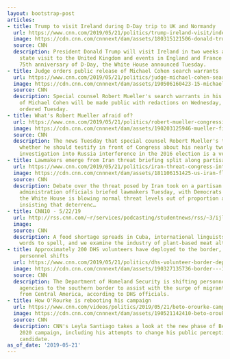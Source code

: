 ```yaml
---
layout: bootstrap-post
articles:
- title: Trump to visit Ireland during D-Day trip to UK and Normandy
  url: https://www.cnn.com/2019/05/21/politics/trump-ireland-visit/index.html
  image: https://cdn.cnn.com/cnnnext/dam/assets/180315121506-donald-trump-03-15-2018-super-tease.jpg
  source: CNN
  description: President Donald Trump will visit Ireland in two weeks as part of his
    state visit to the United Kingdom and events in England and France marking the
    75th anniversary of D-Day, the White House announced Tuesday.
- title: Judge orders public release of Michael Cohen search warrants
  url: https://www.cnn.com/2019/05/21/politics/judge-michael-cohen-search-warrants/index.html
  image: https://cdn.cnn.com/cnnnext/dam/assets/190506160423-15-michael-cohen-timeline-super-tease.jpg
  source: CNN
  description: Special counsel Robert Mueller's search warrants in his investigation
    of Michael Cohen will be made public with redactions on Wednesday, a federal judge
    ordered Tuesday.
- title: What's Robert Mueller afraid of?
  url: https://www.cnn.com/2019/05/21/politics/robert-mueller-congressional-testimony/index.html
  image: https://cdn.cnn.com/cnnnext/dam/assets/190203125946-mueller-file-super-tease.jpg
  source: CNN
  description: The news Tuesday that special counsel Robert Mueller's team isn't sure
    whether he should testify in front of Congress about his nearly two-year long
    investigation into Russia interference in the 2016 election is a very big deal.
- title: Lawmakers emerge from Iran threat briefing split along partisan lines
  url: https://www.cnn.com/2019/05/21/politics/iran-threat-congress-intel-briefing/index.html
  image: https://cdn.cnn.com/cnnnext/dam/assets/181106151425-us-iran-flag-split-super-tease.jpg
  source: CNN
  description: Debate over the threat posed by Iran took on a partisan hue after Trump
    administration officials briefed lawmakers Tuesday, with Democrats charging that
    the White House is blowing normal threat levels out of proportion and Republicans
    insisting that deterrenc…
- title: CNN10 - 5/22/19
  url: http://rss.cnn.com/~r/services/podcasting/studentnews/rss/~3/ijl6YcJtAG4/ten-0522.cnn_2618568_ios_1240.mp4
  image: 
  source: CNN
  description: A food shortage spreads in Cuba, international linguists name the hardest
    words to spell, and we examine the industry of plant-based meat alternatives.
- title: Approximately 200 DHS volunteers have deployed to the border, amid other
    personnel shifts
  url: https://www.cnn.com/2019/05/21/politics/dhs-volunteer-border-deployments/index.html
  image: https://cdn.cnn.com/cnnnext/dam/assets/190327135736-border---1-super-tease.jpg
  source: CNN
  description: The Department of Homeland Security is shifting personnel from various
    agencies to the southern border to assist with the surge of migrants arriving
    from Central America, according to DHS officials.
- title: How O'Rourke is rebooting his campaign
  url: https://www.cnn.com/videos/politics/2019/05/21/beto-orourke-campaign-reboot-santiago-dnt-tsr-vpx.cnn
  image: https://cdn.cnn.com/cnnnext/dam/assets/190521142410-beto-orouke-headshot-super-tease.jpg
  source: CNN
  description: CNN's Leyla Santiago takes a look at the new phase of Beto O'Rourke's
    2020 campaign, including his attempts to change his public perception as a presidential
    candidate.
as_of_date: '2019-05-21'
---
```


